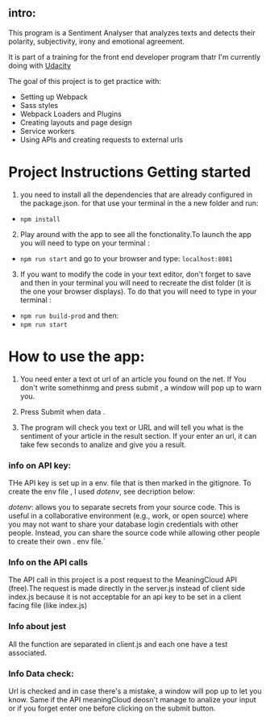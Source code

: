 ## intro:

This program is a Sentiment Analyser that analyzes texts and detects their polarity, subjectivity, irony and emotional agreement.

It is part of a training for the front end developer program thatr I'm currently doing with [Udacity](https://www.udacity.com/)

The goal of this project is to get practice with:
- Setting up Webpack
- Sass styles
- Webpack Loaders and Plugins
- Creating layouts and page design
- Service workers
- Using APIs and creating requests to external urls


# Project Instructions Getting started

1) you need to install all the dependencies that are already configured in the package.json.
for that use your terminal in the a new folder and run:

- `npm install`

2) Play around with the app to see all the fonctionality.To launch the app you will need to type on your terminal :
- `npm run start`
and go to your browser and type:  `localhost:8081`

3) If you want to modify the code in your text editor, don't forget to save and then in your terminal you will need to recreate the dist folder (it is the one your browser displays). To do that you will need to type in your terminal :
- `npm run build-prod`
and then:
- `npm run start`

# How to use the app:

1) You need enter a text ot url of an article you found on the net.
If You don't write somethinmg and press submit , a window will pop up to warn you.

2) Press Submit when data .

3) The program will check you text or URL and will tell you what is the sentiment of your article in the
result section. If your enter an url, it can take few seconds to analize and give you a result.


### info on API key:
THe API key is set up in a env. file  that is then marked in the gitignore.
To create the env file , I used *dotenv*, see decription below:

*dotenv*: allows you to separate secrets from your source code. This is useful in a collaborative environment (e.g., work, or open source) where you may not want to share your database login credentials with other people. Instead, you can share the source code while allowing other people to create their own . env file.`


### Info on the API calls
The API call in this project is a post request to the MeaningCloud API (free).The request is made directly  in the server.js instead of client side index.js because it is not acceptable for an api key to be set in a client facing file (like index.js)


### Info about jest
All the function are separated in client.js and each one have a test associated.

### Info Data check:
Url is checked and in case there's a mistake, a window will pop up to let you know.
Same if the API meaningCloud deosn't manage to analize your input or if you forget enter one before clicking on the submit button.
